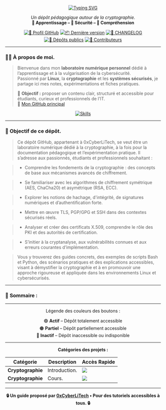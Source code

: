 <div align="center">

  <a href="https://github.com/0xCyberLiTech">
    <img src="https://readme-typing-svg.herokuapp.com?font=Fira+Code&size=32&pause=1000&color=D14A4A&center=true&vCenter=true&width=650&lines=CRYPTOGRAPHIE;CHIFFREMENT+SYMÉTRIQUE;CHIFFREMENT+ASYMÉTRIQUE;CLÉS+ET+CERTIFICATS;INTÉGRITÉ+ET+AUTHENTICITÉ;PROTOCOLES+SÉCURISÉS+%28TLS%2FPGP%29;CRYPTANALYSE+ET+VULNÉRABILITÉS" alt="Typing SVG" />
  </a>

  <p align="center">
    <em>Un dépôt pédagogique autour de la cryptographie.</em><br>
    <b>📘 Apprentissage – 🔐 Sécurité – 🧠 Compréhension</b>
  </p>

  [![🔗 Profil GitHub](https://img.shields.io/badge/Profil-GitHub-181717?logo=github&style=flat-square)](https://github.com/0xCyberLiTech)
  [![📦 Dernière version](https://img.shields.io/github/v/release/0xCyberLiTech/CRYPTOGRAPHIE?label=version&style=flat-square&color=blue)](https://github.com/0xCyberLiTech/CRYPTOGRAPHIE/releases/latest)
  [![📄 CHANGELOG](https://img.shields.io/badge/📄%20Changelog-CRYPTOGRAPHIE-blue?style=flat-square)](https://github.com/0xCyberLiTech/CRYPTOGRAPHIE/blob/main/CHANGELOG.md)
  [![📂 Dépôts publics](https://img.shields.io/badge/Dépôts-publics-blue?style=flat-square)](https://github.com/0xCyberLiTech?tab=repositories)
  [![👥 Contributeurs](https://img.shields.io/badge/👥%20Contributeurs-cliquez%20ici-007ec6?style=flat-square)](https://github.com/0xCyberLiTech/CRYPTOGRAPHIE/graphs/contributors)

</div>

---

### 👨‍💻 **À propos de moi.**

> Bienvenue dans mon **laboratoire numérique personnel** dédié à l’apprentissage et à la vulgarisation de la cybersécurité.  
> Passionné par **Linux**, la **cryptographie** et les **systèmes sécurisés**, je partage ici mes notes, expérimentations et fiches pratiques.  
>  
> 🎯 **Objectif :** proposer un contenu clair, structuré et accessible pour étudiants, curieux et professionnels de l’IT.  
> 🔗 [Mon GitHub principal](https://github.com/0xCyberLiTech)

<p align="center">
  <a href="https://skillicons.dev">
    <img src="https://skillicons.dev/icons?i=linux,debian,bash,docker,nginx,git,vim" alt="Skills" />
  </a>
</p>

---

### 🎯 **Objectif de ce dépôt.**

> Ce dépôt GitHub, appartenant à 0xCyberLiTech, se veut être un laboratoire numérique dédié à la cryptographie, à la fois pour la documentation pédagogique et l’expérimentation pratique. Il s’adresse aux
> passionnés, étudiants et professionnels souhaitant :

> - Comprendre les fondements de la cryptographie : des concepts de base aux mécanismes avancés de chiffrement.

> - Se familiariser avec les algorithmes de chiffrement symétrique (AES, ChaCha20) et asymétrique (RSA, ECC).

> - Explorer les notions de hachage, d'intégrité, de signatures numériques et d’authentification forte.

> - Mettre en œuvre TLS, PGP/GPG et SSH dans des contextes sécurisés réels.

> - Analyser et créer des certificats X.509, comprendre le rôle des PKI et des autorités de certification.

> - S’initier à la cryptanalyse, aux vulnérabilités connues et aux erreurs courantes d’implémentation.

> Vous y trouverez des guides concrets, des exemples de scripts Bash et Python, des scénarios pratiques et des explications accessibles, visant à démystifier la cryptographie et à en promouvoir une approche
> rigoureuse et appliquée dans les environnements Linux et cybersécurisés.

---

### 🧭 **Sommaire :**

---

<div align="center" style="margin-bottom: 10px;">

Légende des couleurs des boutons :

🟢 **Actif** – Dépôt totalement accessible  
🟠 **Partiel** – Dépôt partiellement accessible  
🔴 **Inactif** – Dépôt inaccessible ou indisponible

</div>

---

<div align="center">

**Catégories des projets :**

| Catégorie         | Description                                                                 | Accès Rapide                                                                                                                              |
|-------------------|-----------------------------------------------------------------------------|-------------------------------------------------------------------------------------------------------------------------------------------|
| **Cryptographie**  | Introduction.                                                               | [<img src="https://img.shields.io/badge/EXPLORER-brightgreen?style=for-the-badge&logo=github&logoColor=white">](CYBERSECURITE-CRYPTOGRAPHIE-introduction.md) |
| **Cryptographie**  | Cours.                                                                     | [<img src="https://img.shields.io/badge/EXPLORER-brightgreen?style=for-the-badge&logo=github&logoColor=white">](https://github.com/0xCyberLiTech/CRYPTOGRAPHIE/blob/main/CYBERSECURITE-CRYPTOGRAPHIE-COURS.md) |

</div>

---

<p align="center">
  <b>🔒 Un guide proposé par <a href="https://github.com/0xCyberLiTech">0xCyberLiTech</a> • Pour des tutoriels accessibles à tous. 🔒</b>
</p>
